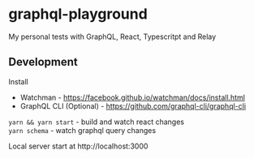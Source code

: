 # graphql-playground
My personal tests with GraphQL, React, Typescritpt and Relay

## Development

Install
- Watchman - https://facebook.github.io/watchman/docs/install.html
- GraphQL CLI (Optional) - https://github.com/graphql-cli/graphql-cli

`yarn && yarn start` - build and watch react changes<br/>
`yarn schema` - watch graphql query changes


Local server start at http://localhost:3000
